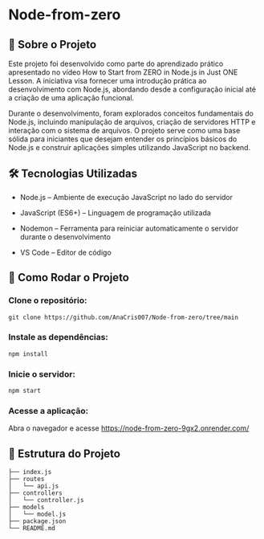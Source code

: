 # Node-from-zero
## 🧠 Sobre o Projeto
Este projeto foi desenvolvido como parte do aprendizado prático apresentado no vídeo How to Start from ZERO in Node.js in Just ONE Lesson. A iniciativa visa fornecer uma introdução prática ao desenvolvimento com Node.js, abordando desde a configuração inicial até a criação de uma aplicação funcional.

Durante o desenvolvimento, foram explorados conceitos fundamentais do Node.js, incluindo manipulação de arquivos, criação de servidores HTTP e interação com o sistema de arquivos. O projeto serve como uma base sólida para iniciantes que desejam entender os princípios básicos do Node.js e construir aplicações simples utilizando JavaScript no backend.

## 🛠 Tecnologias Utilizadas
- Node.js – Ambiente de execução JavaScript no lado do servidor

- JavaScript (ES6+) – Linguagem de programação utilizada

- Nodemon – Ferramenta para reiniciar automaticamente o servidor durante o desenvolvimento

- VS Code – Editor de código

## 🚀 Como Rodar o Projeto
### Clone o repositório:

```
git clone https://github.com/AnaCris007/Node-from-zero/tree/main
```

### Instale as dependências:

```
npm install
```

### Inicie o servidor:

```
npm start
```

### Acesse a aplicação:

Abra o navegador e acesse https://node-from-zero-9gx2.onrender.com/

## 📁 Estrutura do Projeto

```
├── index.js
├── routes
│   └── api.js
├── controllers
│   └── controller.js
├── models
│   └── model.js
├── package.json
└── README.md
```
